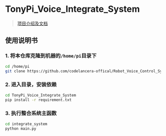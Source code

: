 # TonyPi_Voice_Integrate_System
> [项目介绍及文档](http://117.72.207.245/robot/)
## 使用说明书

### 1. 将本仓库克隆到机器的`/home/pi`目录下
```sh
cd /home/pi
git clone https://github.com/codelancera-offical/Robot_Voice_Control_System.git
```

### 2. 进入目录，安装依赖
```sh
cd TonyPi_Voice_Integrate_System
pip install -r requirement.txt
```
### 3. 执行整合系统主函数
```sh
cd integrate_system
python main.py
```

